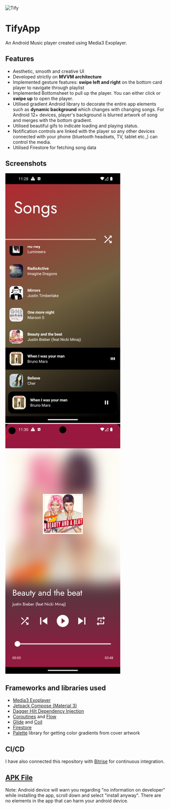 ![Tify](https://cdn-icons-png.flaticon.com/64/9973/9973495.png)
# TifyApp 
An Android Music player created using Media3 Exoplayer.  

## Features
- Aesthetic, smooth and creative UI
- Developed strictly on **MVVM architecture**
- Implemented gesture features: **swipe left and right** on the bottom card player to navigate through playlist
- Implemented Bottomsheet to pull up the player. You can either click or **swipe up** to open the player.
- Utilised gradient Android library to decorate the entire app elements such as **dynamic background** which changes with changing songs. For Android 12+ devices, player's background is blurred artwork of song and merges with the bottom gradient. 
- Utilised beautiful gifs to indicate loading and playing status. 
- Notification controls are linked with the player so any other devices connected with your phone (bluetooth headsets, TV, tablet etc.,) can control the media.
- Utilised Firestore for fetching song data

## Screenshots
![screen1](screenshots/screen1.png) ![screen2](screenshots/screen2.png)

## Frameworks and libraries used
- [Media3 Exoplayer](https://developer.android.com/guide/topics/media/exoplayer)
- [Jetpack Compose (Material 3)](https://developer.android.com/jetpack/compose/designsystems/material3)
- [Dagger Hilt Dependency Injection](https://developer.android.com/training/dependency-injection/hilt-android)
- [Coroutines](https://developer.android.com/kotlin/coroutines) and [Flow](https://developer.android.com/kotlin/flow) 
- [Glide](https://github.com/bumptech/glide) and [Coil](https://github.com/coil-kt/coil)
- [Firestore](https://firebase.google.com/docs/firestore)
- [Palette](https://developer.android.com/develop/ui/views/graphics/palette-colors) library for getting color gradients from cover artwork

## CI/CD
I have also connected this repository with [Bitrise](https://bitrise.io) for continuous integration. 

## [APK File](https://drive.google.com/file/d/1aYirpQ1YbawWMmpi8VaphWfoE8WHlYIU/view?usp=share_link)
Note: Android device will warn you regarding "no information on developer" while installing the app, scroll down and select "install anyway". There are no elements in the app that can harm your android device.
